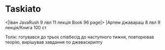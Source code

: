 # Taskiato
<|Іван JavaRush 9 лвл 11 лекція Book 96 page|> 
|Артем джавараш 8 лвл 9 лекція/Книга 100 ст

Толік: готувався до трьох співбесід до наступного тижня, повторював теорію, вирішував завдання по джаваскрипту
